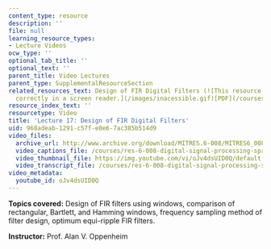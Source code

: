 ```yaml
---
content_type: resource
description: ''
file: null
learning_resource_types:
- Lecture Videos
ocw_type: ''
optional_tab_title: ''
optional_text: ''
parent_title: Video Lectures
parent_type: SupplementalResourceSection
related_resources_text: Design of FIR Digital Filters (![This resource may not render
  correctly in a screen reader.](/images/inacessible.gif)[PDF](/courses/res-6-008-digital-signal-processing-spring-2011/resources/mitres_6_008s11_lec17-1))
resource_index_text: ''
resourcetype: Video
title: 'Lecture 17: Design of FIR Digital Filters'
uid: 968adeab-1291-c57f-e0e6-7ac385b514d9
video_files:
  archive_url: http://www.archive.org/download/MITRES.6-008/MITRES6_008_lec17_300k.mp4
  video_captions_file: /courses/res-6-008-digital-signal-processing-spring-2011/170921f5e3df5343bfd79c0109083c53_oJv4dsUID0Q.vtt
  video_thumbnail_file: https://img.youtube.com/vi/oJv4dsUID0Q/default.jpg
  video_transcript_file: /courses/res-6-008-digital-signal-processing-spring-2011/472eccab072313657550c9ca82c113f9_oJv4dsUID0Q.pdf
video_metadata:
  youtube_id: oJv4dsUID0Q
---
```


**Topics covered:** Design of FIR filters using windows, comparison of rectangular, Bartlett, and Hamming windows, frequency sampling method of filter design, optimum equi-ripple FIR filters.

**Instructor:** Prof. Alan V. Oppenheim